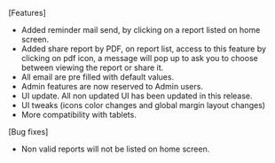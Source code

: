 [Features]
  - Added reminder mail send, by clicking on a report listed on home screen.
  - Added share report by PDF, on report list, access to this feature by clicking on pdf icon, a message will pop up to ask you to choose between viewing the report or share it.
  - All email are pre filled with default values.
  - Admin features are now reserved to Admin users.
  - UI update. All non updated UI has been updated in this release.
  - UI tweaks (icons color changes and global margin layout changes)
  - More compatibility with tablets.
 
[Bug fixes]
  - Non valid reports will not be listed on home screen.